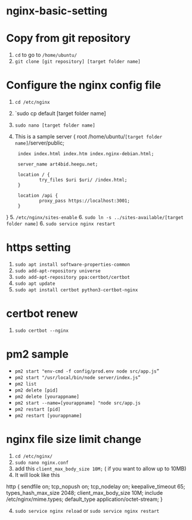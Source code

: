 # nginx-basic-setting

# Copy from git repository
1. `cd` to go to `/home/ubuntu/`
2. `git clone [git repository] [target folder name]`

# Configure the nginx config file
1. `cd /etc/nginx`
2. `sudo cp default [target folder name]
3. `sudo nano [target folder name]`
4. This is a sample
server {
        root /home/ubuntu/`[target folder name]`/server/public;

        index index.html index.htm index.nginx-debian.html;

        server_name art4bid.heegu.net;

        location / {
                try_files $uri $uri/ /index.html;
        }

        location /api {
                proxy_pass https://localhost:3001;
        }
}
5. `/etc/nginx/sites-enable`
6. `sudo ln -s ../sites-available/[target folder name]`
6. `sudo service nginx restart`

# https setting
1. `sudo apt install software-properties-common`
2. `sudo add-apt-repository universe`
3. `sudo add-apt-repository ppa:certbot/certbot`
4. `sudo apt update`
5. `sudo apt install certbot python3-certbot-nginx`

# certbot renew
1. `sudo certbot --nginx`

# pm2 sample
- `pm2 start "env-cmd -f config/prod.env node src/app.js”`
- `pm2 start "/usr/local/bin/node server/index.js”`
- `pm2 list`
- `pm2 delete [pid]`
- `pm2 delete [yourappname]`
- `pm2 start --name=[yourappname] "node src/app.js`
- `pm2 restart [pid]`
- `pm2 restart [yourappname]`

# nginx file size limit change
1. `cd /etc/nginx/`
2. `sudo nano nginx.conf`
3. add this `client_max_body_size 10M;` ( if you want to allow up to 10MB)
4. It will look like this

http {
        sendfile on;
        tcp_nopush on;
        tcp_nodelay on;
        keepalive_timeout 65;
        types_hash_max_size 2048;
        client_max_body_size 10M;
        include /etc/nginx/mime.types;
        default_type application/octet-stream;
}

4. `sudo service nginx reload` or `sudo service nginx restart`

